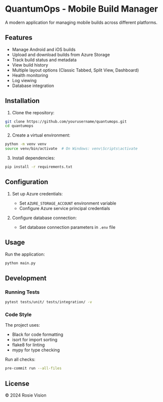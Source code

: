 # QuantumOps - Mobile Build Manager

A modern application for managing mobile builds across different platforms.

## Features

- Manage Android and iOS builds
- Upload and download builds from Azure Storage
- Track build status and metadata
- View build history
- Multiple layout options (Classic Tabbed, Split View, Dashboard)
- Health monitoring
- Log viewing
- Database integration

## Installation

1. Clone the repository:
```bash
git clone https://github.com/yourusername/quantumops.git
cd quantumops
```

2. Create a virtual environment:
```bash
python -m venv venv
source venv/bin/activate  # On Windows: venv\Scripts\activate
```

3. Install dependencies:
```bash
pip install -r requirements.txt
```

## Configuration

1. Set up Azure credentials:
   - Set `AZURE_STORAGE_ACCOUNT` environment variable
   - Configure Azure service principal credentials

2. Configure database connection:
   - Set database connection parameters in `.env` file

## Usage

Run the application:
```bash
python main.py
```

## Development

### Running Tests

```bash
pytest tests/unit/ tests/integration/ -v
```

### Code Style

The project uses:
- Black for code formatting
- isort for import sorting
- flake8 for linting
- mypy for type checking

Run all checks:
```bash
pre-commit run --all-files
```

## License

© 2024 Rosie Vision 
